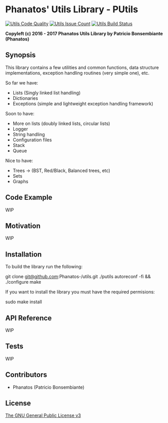 # Phanatos' Utils Library - PUtils 
[![Utils Code Quality](https://codeclimate.com/github/Phanatos-/utils/badges/gpa.svg)](https://codeclimate.com/github/Phanatos-/utils)
[![Utils Issue Count](https://codeclimate.com/github/Phanatos-/utils/badges/issue_count.svg)](https://codeclimate.com/github/Phanatos-/utils)
[![Utils Build Status](https://travis-ci.org/Phanatos-/utils.svg?branch=master)](https://travis-ci.org/Phanatos-/utils)

__Copyleft (c) 2016 - 2017 Phanatos Utils Library by Patricio Bonsembiante (Phanatos)__

## Synopsis

This library contains a few utilities and common functions, data structure implementations, exception handling routines (very simple one), etc.

So far we have: 

* Lists (Singly linked list handling)
* Dictionaries 
* Exceptions (simple and lightweight exception handling framework) 

Soon to have:

* More on lists (doubly linked lists, circular lists) 
* Logger
* String handling
* Configuration files
* Stack
* Queue

Nice to have: 

* Trees -> (BST, Red/Black, Balanced trees, etc)
* Sets
* Graphs 


## Code Example
WIP

## Motivation
WIP

## Installation
To build the library run the following: 

git clone git@github.com:Phanatos-/utils.git ./putils
autoreconf -fi && ./configure
make 

If you want to install the library you must have the required permisions:

sudo make install

## API Reference
WIP

## Tests
WIP

## Contributors

* Phanatos (Patricio Bonsembiante)

## License
[The GNU General Public License v3](./COPYING)

